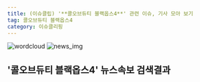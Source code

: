 ```yaml
---
title: (이슈클립) '**콜오브듀티 블랙옵스4**' 관련 이슈, 기사 모아 보기
tag: 콜오브듀티 블랙옵스4
category: 이슈클리핑
---
```

![wordcloud](https://s3.ap-northeast-2.amazonaws.com/lyrics101-wordcloud/2018-09-15-1536998138.png)
![news_img](https://user-images.githubusercontent.com/42597476/44507050-1206f400-a6e4-11e8-8d98-7ffbfebb353f.png)
## **'**콜오브듀티 블랙옵스4**'** 뉴스속보 검색결과

